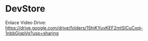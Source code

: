 # DevStore
Enlace Video Drive: 
https://drive.google.com/drive/folders/15hjKYuvKEF2mtSlCuCxqi-1nbbGiqpVq?usp=sharing
